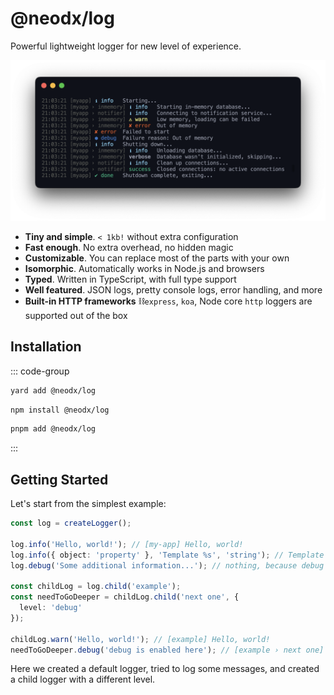 # @neodx/log

Powerful lightweight logger for new level of experience.

![preview](./preview-intro.png)

- **Tiny and simple**. `< 1kb!` without extra configuration
- **Fast enough**. No extra overhead, no hidden magic
- **Customizable**. You can replace most of the parts with your own
- **Isomorphic**. Automatically works in Node.js and browsers
- **Typed**. Written in TypeScript, with full type support
- **Well featured**. JSON logs, pretty console logs, error handling, and more
- **Built-in HTTP frameworks** ⛓️`express`, `koa`, Node core `http` loggers are supported out of the box

## Installation

::: code-group

```bash [Yarn]
yard add @neodx/log
```

```bash [NPM]
npm install @neodx/log
```

```bash [PNPM]
pnpm add @neodx/log
```

:::

## Getting Started

Let's start from the simplest example:

```ts
const log = createLogger();

log.info('Hello, world!'); // [my-app] Hello, world!
log.info({ object: 'property' }, 'Template %s', 'string'); // Template string { object: 'property' }
log.debug('Some additional information...'); // nothing, because debug level is disabled

const childLog = log.child('example');
const needToGoDeeper = childLog.child('next one', {
  level: 'debug'
});

childLog.warn('Hello, world!'); // [example] Hello, world!
needToGoDeeper.debug('debug is enabled here'); // [example › next one] debug is enabled here
```

Here we created a default logger, tried to log some messages, and created a child logger with a different level.
